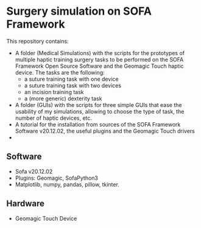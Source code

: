 # Surgery simulation on SOFA Framework
This repository contains:
- A folder (Medical Simulations) with the scripts for the prototypes of multiple haptic training surgery tasks to be performed on the SOFA Framework Open Source Software and the Geomagic Touch haptic device. The tasks are the following:
  - a suture training task with one device
  - a suture training task with two devices
  - an incision training task
  - a (more generic) dexterity task
- A folder (GUIs) with the scripts for three simple GUIs that ease the usability of my simulations, allowing to choose the type of task, the number of haptic devices, etc.
- A tutorial for the installation from sources of the SOFA Framework Software v20.12.02, the useful plugins and the Geomagic Touch drivers
- 
## Software
- Sofa v20.12.02 
- Plugins: Geomagic, SofaPython3
- Matplotlib, numpy, pandas, pillow, tkinter.

## Hardware
- Geomagic Touch Device 

